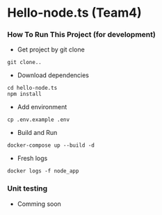 # Hello-node.ts (Team4)

### How To Run This Project (for development)

- Get project by git clone
```
git clone..
```

- Download dependencies

```
cd hello-node.ts
npm install
```

- Add environment
```
cp .env.example .env
```

- Build and Run
```
docker-compose up --build -d
```

- Fresh logs
```
docker logs -f node_app
```

### Unit testing
 - Comming soon